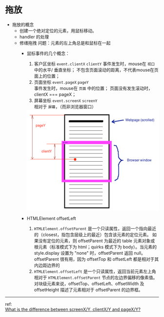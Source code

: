 # 拖放

* 拖放的概念
    + 创建一个绝对定位的元素，用鼠标移动。
    + handler 的处理
    + 修缮拖拽
        问题：元素的左上角总是和鼠标在一起
        - 鼠标事件的几个概念：   
            1. 客户区坐标 `event.clientX` `clientY`
                事件发生时，mouse在 `视口` 中的水平/ 垂直坐标；
                不包含页面滚动的距离，不代表mouse在页面上的位置；
            2. 页面坐标 `event.pageX` `pageY`   
                事件发生时，mouse在 `页面` 中的位置；
                页面没有发生滚动时，clientX === pageX；
            3. 屏幕坐标 `event.screenX` `screenY`  
                相对于 `屏幕`，（而非浏览器窗口）
            
            <img src="client-page.png" width="480px" height="330px">
        - HTMLElement offsetLeft
            1. `HTMLElement.offsetParent` 是一个只读属性，返回一个指向最近的（closest，指包含层级上的最近）包含该元素的定位元素。
            如果没有定位的元素，则 offsetParent 为最近的 table 元素对象或根元素（标准模式下为 html；quirks 模式下为 body）。当元素的 style.display 设置为 "none" 时，offsetParent 返回 null。offsetParent 很有用，因为 offsetTop 和 offsetLeft 都是相对于其内边距边界的
            2.  `HTMLElement.offsetLeft` 是一个只读属性，返回当前元素左上角相对于 `HTMLElement.offsetParent` 节点的左边界偏移的像素值。  
                对块级元素来说，offsetTop、offsetLeft、offsetWidth 及 offsetHeight 描述了元素相对于 offsetParent 的边界框。
         
  
***

ref:  
[What is the difference between screenX/Y, clientX/Y and pageX/Y?](http://stackoverflow.com/questions/6073505/what-is-the-difference-between-screenx-y-clientx-y-and-pagex-y)
